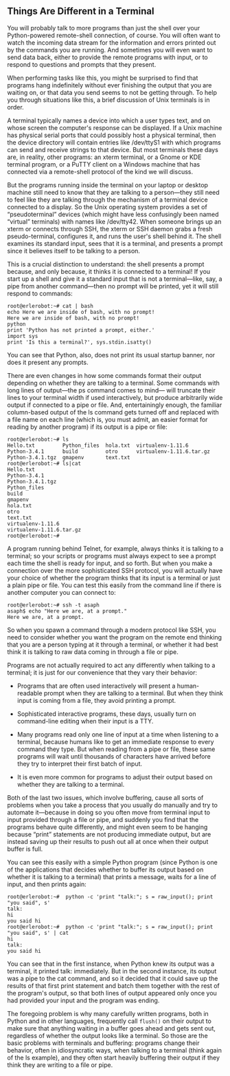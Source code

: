 ## Things Are Different in a Terminal

You will probably talk to more programs than just the shell over your Python-powered remote-shell
connection, of course. You will often want to watch the incoming data stream for the information and
errors printed out by the commands you are running. And sometimes you will even want to send data
back, either to provide the remote programs with input, or to respond to questions and prompts that
they present.

When performing tasks like this, you might be surprised to find that programs hang indefinitely
without ever finishing the output that you are waiting on, or that data you send seems to not be getting
through. To help you through situations like this, a brief discussion of Unix terminals is in order.

A terminal typically names a device into which a user types text, and on whose screen the
computer's response can be displayed. If a Unix machine has physical serial ports that could possibly
host a physical terminal, then the device directory will contain entries like /dev/ttyS1 with which
programs can send and receive strings to that device. But most terminals these days are, in reality, other
programs: an xterm terminal, or a Gnome or KDE terminal program, or a PuTTY client on a Windows
machine that has connected via a remote-shell protocol of the kind we will discuss.

But the programs running inside the terminal on your laptop or desktop machine still need to know
that they are talking to a person—they still need to feel like they are talking through the mechanism of a
terminal device connected to a display. So the Unix operating system provides a set of “pseudoterminal”
devices (which might have less confusingly been named “virtual” terminals) with names like
/dev/tty42. When someone brings up an xterm or connects through SSH, the xterm or SSH daemon
grabs a fresh pseudo-terminal, configures it, and runs the user's shell behind it. The shell examines its
standard input, sees that it is a terminal, and presents a prompt since it believes itself to be talking to a
person.

This is a crucial distinction to understand: the shell presents a prompt because, and only because, it
thinks it is connected to a terminal! If you start up a shell and give it a standard input that is not a
terminal—like, say, a pipe from another command—then no prompt will be printed, yet it will still
respond to commands:
```
root@erlerobot:~# cat | bash
echo Here we are inside of bash, with no prompt!
Here we are inside of bash, with no prompt!
python
print 'Python has not printed a prompt, either.'
import sys
print 'Is this a terminal?', sys.stdin.isatty()
```

You can see that Python, also, does not print its usual startup banner, nor does it present any
prompts.

There are even changes in how some commands format their output depending on whether they
are talking to a terminal. Some commands with long lines of output—the ps command comes to mind—
will truncate their lines to your terminal width if used interactively, but produce arbitrarily wide output if
connected to a pipe or file. And, entertainingly enough, the familiar column-based output of the ls
command gets turned off and replaced with a file name on each line (which is, you must admit, an easier
format for reading by another program) if its output is a pipe or file:
```
root@erlerobot:~# ls
Hello.txt         Python_files  hola.txt  virtualenv-1.11.6
Python-3.4.1      build         otro      virtualenv-1.11.6.tar.gz
Python-3.4.1.tgz  gmapenv       text.txt
root@erlerobot:~# ls|cat
Hello.txt
Python-3.4.1
Python-3.4.1.tgz
Python_files
build
gmapenv
hola.txt
otro
text.txt
virtualenv-1.11.6
virtualenv-1.11.6.tar.gz
root@erlerobot:~#
```
A program running behind Telnet, for example, always thinks it is talking to a terminal; so your
scripts or programs must always expect to see a prompt each time the shell is ready for input, and so
forth. But when you make a connection over the more sophisticated SSH protocol, you will actually have
your choice of whether the program thinks that its input is a terminal or just a plain pipe or file. You can
test this easily from the command line if there is another computer you can connect to:
```
root@erlerobot:~# ssh -t asaph
asaph$ echo "Here we are, at a prompt."
Here we are, at a prompt.
```
So when you spawn a command through a modern protocol like SSH, you need to consider whether
you want the program on the remote end thinking that you are a person typing at it through a terminal,
or whether it had best think it is talking to raw data coming in through a file or pipe.

Programs are not actually required to act any differently when talking to a terminal; it is just for our
convenience that they vary their behavior:

- Programs that are often used interactively will present a human-readable prompt
when they are talking to a terminal. But when they think input is coming from a
file, they avoid printing a prompt.


- Sophisticated interactive programs, these days, usually turn on command-line
editing when their input is a TTY.


- Many programs read only one line of input at a time when listening to a terminal,
because humans like to get an immediate response to every command they type.
But when reading from a pipe or file, these same programs will wait until
thousands of characters have arrived before they try to interpret their first batch of
input.

- It is even more common for programs to adjust their output based on whether
they are talking to a terminal.

Both of the last two issues, which involve buffering, cause all sorts of problems when you take a
process that you usually do manually and try to automate it—because in doing so you often move from
terminal input to input provided through a file or pipe, and suddenly you find that the programs behave
quite differently, and might even seem to be hanging because “print” statements are not producing
immediate output, but are instead saving up their results to push out all at once when their output
buffer is full.

You can see this easily with a simple Python program (since Python is one of the applications that
decides whether to buffer its output based on whether it is talking to a terminal) that prints a message,
waits for a line of input, and then prints again:
```
root@erlerobot:~#  python -c 'print "talk:"; s = raw_input(); print "you said", s'
talk:
hi
you said hi
root@erlerobot:~#  python -c 'print "talk:"; s = raw_input(); print "you said", s' | cat
hi
talk:
you said hi
```
You can see that in the first instance, when Python knew its output was a terminal, it printed talk:
immediately. But in the second instance, its output was a pipe to the cat command, and so it decided
that it could save up the results of that first print statement and batch them together with the rest of the
program's output, so that both lines of output appeared only once you had provided your input and the
program was ending.

The foregoing problem is why many carefully written programs, both in Python and in other
languages, frequently call `flush()` on their output to make sure that anything waiting in a buffer goes
ahead and gets sent out, regardless of whether the output looks like a terminal.
So those are the basic problems with terminals and buffering: programs change their behavior,
often in idiosyncratic ways, when talking to a terminal (think again of the ls example), and they often
start heavily buffering their output if they think they are writing to a file or pipe.

